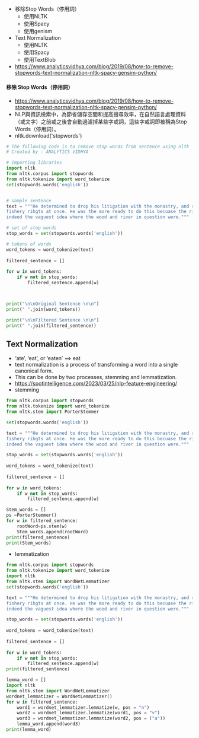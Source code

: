 ##
- 移除Stop Words（停用詞）
  - 使用NLTK
  - 使用Spacy
  - 使用genism 
- Text Normalization
  - 使用NLTK
  - 使用Spacy
  - 使用TextBlob
- https://www.analyticsvidhya.com/blog/2019/08/how-to-remove-stopwords-text-normalization-nltk-spacy-gensim-python/

#### 移除 Stop Words（停用詞）
- https://www.analyticsvidhya.com/blog/2019/08/how-to-remove-stopwords-text-normalization-nltk-spacy-gensim-python/ 
- NLP與資訊檢索中，為節省儲存空間和提高搜尋效率，在自然語言處理資料（或文字）之前或之後會自動過濾掉某些字或詞，這些字或詞即被稱為Stop Words（停用詞）。
- nltk.download('stopwords')
```python
# The following code is to remove stop words from sentence using nltk
# Created by - ANALYTICS VIDHYA

# importing libraries
import nltk
from nltk.corpus import stopwords
from nltk.tokenize import word_tokenize 
set(stopwords.words('english'))


# sample sentence
text = """He determined to drop his litigation with the monastry, and relinguish his claims to the wood-cuting and 
fishery rihgts at once. He was the more ready to do this becuase the rights had become much less valuable, and he had 
indeed the vaguest idea where the wood and river in question were."""

# set of stop words
stop_words = set(stopwords.words('english')) 

# tokens of words  
word_tokens = word_tokenize(text) 
    
filtered_sentence = [] 
  
for w in word_tokens: 
    if w not in stop_words: 
        filtered_sentence.append(w) 



print("\n\nOriginal Sentence \n\n")
print(" ".join(word_tokens)) 

print("\n\nFiltered Sentence \n\n")
print(" ".join(filtered_sentence)) 
```

## Text Normalization
-  ‘ate’, ‘eat’, or ‘eaten’  ==> eat
-  text normalization is a process of transforming a word into a single canonical form.
-  This can be done by two processes, stemming and lemmatization.
-  https://spotintelligence.com/2023/03/25/nlp-feature-engineering/
- stemming
```python
from nltk.corpus import stopwords
from nltk.tokenize import word_tokenize 
from nltk.stem import PorterStemmer

set(stopwords.words('english'))

text = """He determined to drop his litigation with the monastry, and relinguish his claims to the wood-cuting and 
fishery rihgts at once. He was the more ready to do this becuase the rights had become much less valuable, and he had 
indeed the vaguest idea where the wood and river in question were."""

stop_words = set(stopwords.words('english')) 
  
word_tokens = word_tokenize(text) 
    
filtered_sentence = [] 
  
for w in word_tokens: 
    if w not in stop_words: 
        filtered_sentence.append(w) 

Stem_words = []
ps =PorterStemmer()
for w in filtered_sentence:
    rootWord=ps.stem(w)
    Stem_words.append(rootWord)
print(filtered_sentence)
print(Stem_words)
```
- lemmatization
```python
from nltk.corpus import stopwords
from nltk.tokenize import word_tokenize 
import nltk
from nltk.stem import WordNetLemmatizer
set(stopwords.words('english'))

text = """He determined to drop his litigation with the monastry, and relinguish his claims to the wood-cuting and 
fishery rihgts at once. He was the more ready to do this becuase the rights had become much less valuable, and he had 
indeed the vaguest idea where the wood and river in question were."""

stop_words = set(stopwords.words('english')) 
  
word_tokens = word_tokenize(text) 
    
filtered_sentence = [] 
  
for w in word_tokens: 
    if w not in stop_words: 
        filtered_sentence.append(w) 
print(filtered_sentence) 

lemma_word = []
import nltk
from nltk.stem import WordNetLemmatizer
wordnet_lemmatizer = WordNetLemmatizer()
for w in filtered_sentence:
    word1 = wordnet_lemmatizer.lemmatize(w, pos = "n")
    word2 = wordnet_lemmatizer.lemmatize(word1, pos = "v")
    word3 = wordnet_lemmatizer.lemmatize(word2, pos = ("a"))
    lemma_word.append(word3)
print(lemma_word)
```
